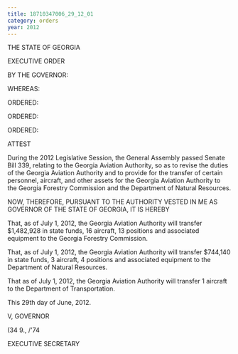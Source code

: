 ```yaml
---
title: 18710347006_29_12_01
category: orders
year: 2012
---
```

 

THE STATE OF GEORGIA

EXECUTIVE ORDER

BY THE GOVERNOR:

WHEREAS:

ORDERED:

ORDERED:

ORDERED:

ATTEST

During the 2012 Legislative Session, the General Assembly passed
Senate Bill 339, relating to the Georgia Aviation Authority, so as to
revise the duties of the Georgia Aviation Authority and to provide
for the transfer of certain personnel, aircraft, and other assets for
the Georgia Aviation Authority to the Georgia Forestry Commission
and the Department of Natural Resources.

NOW, THEREFORE, PURSUANT TO THE AUTHORITY
VESTED IN ME AS GOVERNOR OF THE STATE OF
GEORGIA, IT IS HEREBY

That, as of July 1, 2012, the Georgia Aviation Authority will transfer
$1,482,928 in state funds, 16 aircraft, 13 positions and associated
equipment to the Georgia Forestry Commission.

That, as of July 1, 2012, the Georgia Aviation Authority will transfer
$744,140 in state funds, 3 aircraft, 4 positions and associated
equipment to the Department of Natural Resources.

That as of July 1, 2012, the Georgia Aviation Authority will transfer
1 aircraft to the Department of Transportation.

This 29th day of June, 2012.

V, 
GOVERNOR

(34 9., /'74

EXECUTIVE SECRETARY

